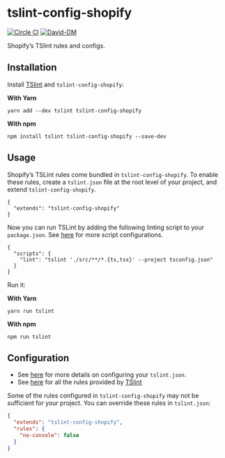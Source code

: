 # tslint-config-shopify
[![Circle CI](https://circleci.com/gh/Shopify/eslint-plugin-shopify.svg?style=svg)](https://circleci.com/gh/Shopify/tslint-config-shopify)
[![David-DM](https://david-dm.org/shopify/tslint-config-shopify.svg)](https://david-dm.org/Shopify/tslint-config-shopify)

Shopify’s TSlint rules and configs.

## Installation

Install [TSlint](https://palantir.github.io/tslint/) and `tslint-config-shopify`:

**With Yarn**
```
yarn add --dev tslint tslint-config-shopify
```

**With npm**
```
npm install tslint tslint-config-shopify --save-dev
```


## Usage
Shopify’s TSLint rules come bundled in `tslint-config-shopify`.
To enable these rules, create a `tslint.json` file at the root level of your project, and extend `tslint-config-shopify`.
```
{
  "extends": "tslint-config-shopify"
}
```

Now you can run TSLint by adding the following linting script to your `package.json`. See [here](https://palantir.github.io/tslint/usage/cli/) for more script configurations.
```
{
  "scripts": {
    "lint": "tslint './src/**/*.{ts,tsx}' --project tsconfig.json"
  }
}
```
Run it:

**With Yarn**
```
yarn run tslint
```

**With npm**
```
npm run tslint
```

## Configuration

* See [here](https://palantir.github.io/tslint/usage/tslint-json/) for more details on configuring your `tslint.json`.
* See [here](https://palantir.github.io/tslint/rules/) for all the rules provided by [TSlint](https://palantir.github.io/tslint/)

Some of the rules configured in `tslint-config-shopify`  may not be sufficient for your project. You can override these rules in `tslint.json`:

```json
{
  "extends": "tslint-config-shopify",
  "rules": {
    "no-console": false
  }
}
```
